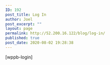 ```yaml
---
ID: 192
post_title: Log In
author: Joel
post_excerpt: ""
layout: page
permalink: http://52.200.16.122/blog/log-in/
published: true
post_date: 2020-08-02 19:28:38
---
```

[wppb-login]